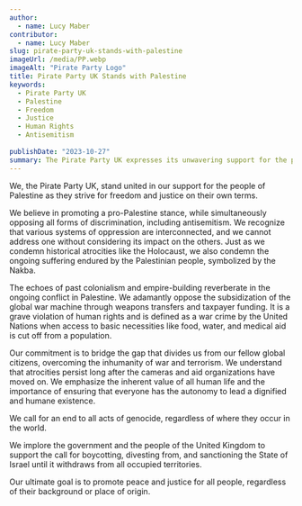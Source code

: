 ```yaml
---
author:
  - name: Lucy Maber
contributor:
  - name: Lucy Maber
slug: pirate-party-uk-stands-with-palestine
imageUrl: /media/PP.webp
imageAlt: "Pirate Party Logo"
title: Pirate Party UK Stands with Palestine
keywords:
  - Pirate Party UK
  - Palestine
  - Freedom
  - Justice
  - Human Rights
  - Antisemitism
  
publishDate: "2023-10-27"
summary: The Pirate Party UK expresses its unwavering support for the people of Palestine in their pursuit of freedom and justice. We stand against all forms of discrimination, including antisemitism, recognizing that all systems of oppression are interconnected. Just as we condemn historical atrocities like the Holocaust, we condemn the ongoing suffering of the Palestinian people symbolized by the Nakba. We call for an end to all acts of genocide and urge the UK government and its citizens to support the boycott, divestment, and sanction of the State of Israel until it withdraws from all occupied territories.
---
```


We, the Pirate Party UK, stand united in our support for the people of Palestine as they strive for freedom and justice on their own terms.

We believe in promoting a pro-Palestine stance, while simultaneously opposing all forms of discrimination, including antisemitism. We recognize that various systems of oppression are interconnected, and we cannot address one without considering its impact on the others. Just as we condemn historical atrocities like the Holocaust, we also condemn the ongoing suffering endured by the Palestinian people, symbolized by the Nakba.

The echoes of past colonialism and empire-building reverberate in the ongoing conflict in Palestine. We adamantly oppose the subsidization of the global war machine through weapons transfers and taxpayer funding. It is a grave violation of human rights and is defined as a war crime by the United Nations when access to basic necessities like food, water, and medical aid is cut off from a population.

Our commitment is to bridge the gap that divides us from our fellow global citizens, overcoming the inhumanity of war and terrorism. We understand that atrocities persist long after the cameras and aid organizations have moved on. We emphasize the inherent value of all human life and the importance of ensuring that everyone has the autonomy to lead a dignified and humane existence.

We call for an end to all acts of genocide, regardless of where they occur in the world.

We implore the government and the people of the United Kingdom to support the call for boycotting, divesting from, and sanctioning the State of Israel until it withdraws from all occupied territories.

Our ultimate goal is to promote peace and justice for all people, regardless of their background or place of origin.
